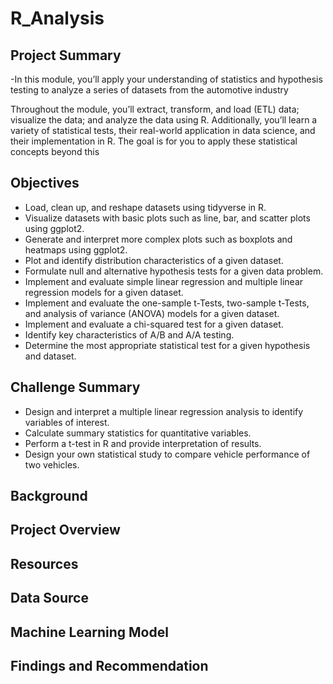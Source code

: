 # R_Analysis
## Project Summary
-In this module, you’ll apply your understanding of statistics and hypothesis testing to analyze a series of datasets from the automotive     industry

Throughout the module, you’ll extract, transform, and load (ETL) data; visualize the data; and analyze the data using R. Additionally, you’ll learn a variety of statistical tests, their real-world application in data science, and their implementation in R. The goal is for you to apply these statistical concepts beyond this 

## Objectives
- Load, clean up, and reshape datasets using tidyverse in R.
- Visualize datasets with basic plots such as line, bar, and scatter plots using ggplot2.
- Generate and interpret more complex plots such as boxplots and heatmaps using ggplot2.
- Plot and identify distribution characteristics of a given dataset.
- Formulate null and alternative hypothesis tests for a given data problem.
- Implement and evaluate simple linear regression and multiple linear regression models for a given dataset.
- Implement and evaluate the one-sample t-Tests, two-sample t-Tests, and analysis of variance (ANOVA) models for a given dataset.
- Implement and evaluate a chi-squared test for a given dataset.
- Identify key characteristics of A/B and A/A testing.
- Determine the most appropriate statistical test for a given hypothesis and dataset.

## Challenge Summary  
- Design and interpret a multiple linear regression analysis to identify variables of interest.
- Calculate summary statistics for quantitative variables.
- Perform a t-test in R and provide interpretation of results.
- Design your own statistical study to compare vehicle performance of two vehicles. 


## Background
## Project Overview
## Resources
## Data Source
## Machine Learning Model
## Findings and Recommendation
